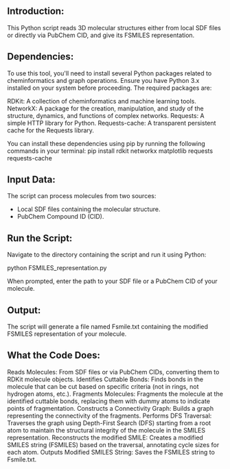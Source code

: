 Introduction:
-

This Python script reads 3D molecular structures either from local SDF files or directly via PubChem CID, and give its FSMILES representation.



Dependencies:
-
To use this tool, you'll need to install several Python packages related to cheminformatics and graph operations. 
Ensure you have Python 3.x installed on your system before proceeding. The required packages are:

RDKit: A collection of cheminformatics and machine learning tools.
NetworkX: A package for the creation, manipulation, and study of the structure, dynamics, and functions of complex networks.
Requests: A simple HTTP library for Python.
Requests-cache: A transparent persistent cache for the Requests library.

You can install these dependencies using pip  by running the following commands in your terminal:
  pip install rdkit networkx matplotlib requests requests-cache
 


Input Data:
-
The script can process molecules from two sources:

  - Local SDF files containing the molecular structure.
  - PubChem Compound ID (CID).

Run the Script: 
-
Navigate to the directory containing the script and run it using Python:

  python FSMILES_representation.py

When prompted, enter the path to your SDF file or a PubChem CID of your molecule.



Output:
-
The script will generate a file named Fsmile.txt containing the modified FSMILES representation of your molecule.


What the Code Does:
-

Reads Molecules: From SDF files or via PubChem CIDs, converting them to RDKit molecule objects.
Identifies Cuttable Bonds: Finds bonds in the molecule that can be cut based on specific criteria (not in rings, not hydrogen atoms, etc.).
Fragments Molecules: Fragments the molecule at the identified cuttable bonds, replacing them with dummy atoms to indicate points of fragmentation.
Constructs a Connectivity Graph: Builds a graph representing the connectivity of the fragments.
Performs DFS Traversal: Traverses the graph using Depth-First Search (DFS) starting from a root atom to maintain the structural integrity of the molecule in the SMILES representation.
Reconstructs the modified SMILE: Creates a modified SMILES string (FSMILES) based on the traversal, annotating cycle sizes for each atom.
Outputs Modified SMILES String: Saves the  FSMILES string to Fsmile.txt.


